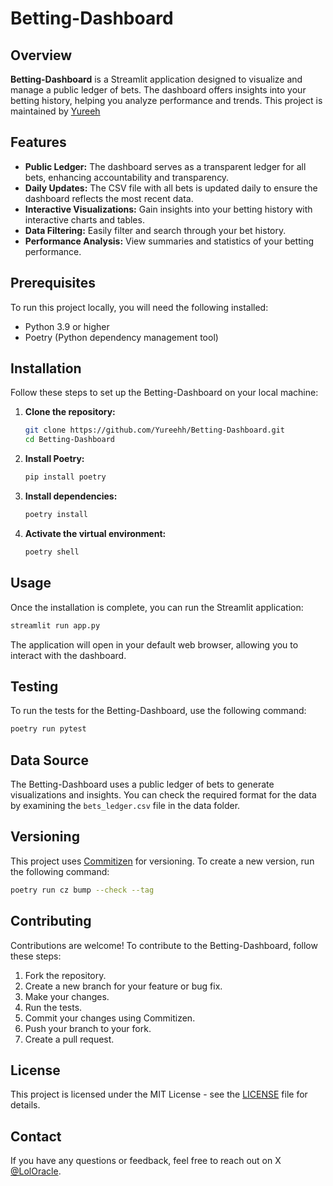 
# Betting-Dashboard

## Overview

**Betting-Dashboard** is a Streamlit application designed to visualize and manage a public ledger of bets. The dashboard offers insights into your betting history, helping you analyze performance and trends. This project is maintained by [Yureeh](https://x.com/Yureehwastaken)

## Features

- **Public Ledger:** The dashboard serves as a transparent ledger for all bets, enhancing accountability and transparency.
- **Daily Updates:** The CSV file with all bets is updated daily to ensure the dashboard reflects the most recent data.
- **Interactive Visualizations:** Gain insights into your betting history with interactive charts and tables.
- **Data Filtering:** Easily filter and search through your bet history.
- **Performance Analysis:** View summaries and statistics of your betting performance.

## Prerequisites

To run this project locally, you will need the following installed:

- Python 3.9 or higher
- Poetry (Python dependency management tool)


## Installation

Follow these steps to set up the Betting-Dashboard on your local machine:

1. **Clone the repository:**

   ```bash
   git clone https://github.com/Yureehh/Betting-Dashboard.git
   cd Betting-Dashboard
   ```

2. **Install Poetry:**

   ```bash
   pip install poetry
   ```

3. **Install dependencies:**

   ```bash
   poetry install
   ```

4. **Activate the virtual environment:**

   ```bash
   poetry shell
   ```

## Usage

Once the installation is complete, you can run the Streamlit application:

```bash
streamlit run app.py
```

The application will open in your default web browser, allowing you to interact with the dashboard.

## Testing

To run the tests for the Betting-Dashboard, use the following command:

```bash
poetry run pytest
```

## Data Source

The Betting-Dashboard uses a public ledger of bets to generate visualizations and insights. You can check the required format for the data by examining the `bets_ledger.csv` file in the data folder.

## Versioning

This project uses [Commitizen](https://commitizen.github.io/cz-cli/) for versioning. To create a new version, run the following command:

```bash
poetry run cz bump --check --tag
```

## Contributing

Contributions are welcome! To contribute to the Betting-Dashboard, follow these steps:

1. Fork the repository.
2. Create a new branch for your feature or bug fix.
3. Make your changes.
4. Run the tests.
5. Commit your changes using Commitizen.
6. Push your branch to your fork.
7. Create a pull request.

## License

This project is licensed under the MIT License - see the [LICENSE](LICENSE) file for details.

## Contact

If you have any questions or feedback, feel free to reach out on X [@LolOracle](https://x.com/LolOracleBets).
